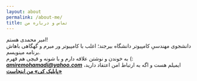 ```yaml
---
layout: about
permalink: /about-me/
title: تماس و درباره من
---
```


امیر محمدی هستم!
<br/>
دانشجوی مهندسیِ کامپیوتر دانشگاه بیرجند؛ اغلب با کامپیوتر ور میرم و گهگاهی باهاش برنامه مینویسم.
<br/>
به خوندن و نوشتن علاقه دارم و با شونه و قیچی هم قهرم (:
<br/>
[***amiremohamadi@yahoo.com***](mailto:amiremohamadi@yahoo.com) ایمیلم هست و اگه به ارتباط امن اعتقاد دارید، 
[**«پابلیک کی» من اینجاست**](/pgp.txt)